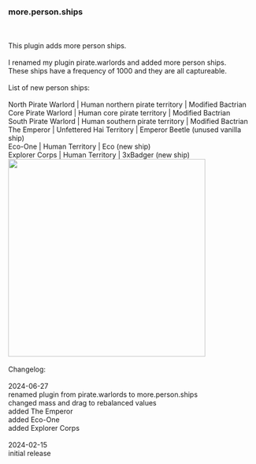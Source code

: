 ### more.person.ships
<br>
<br>
This plugin adds more person ships.<br>
<br>
I renamed my plugin pirate.warlords and added more person ships.<br>
These ships have a frequency of 1000 and they are all captureable.<br>
<br>
List of new person ships:<br>
<br>
North Pirate Warlord | Human northern pirate territory | Modified Bactrian<br>
Core Pirate Warlord | Human core pirate territory | Modified Bactrian<br>
South Pirate Warlord | Human southern pirate territory | Modified Bactrian<br>
The Emperor | Unfettered Hai Territory | Emperor Beetle (unused vanilla ship)<br>
Eco-One | Human Territory | Eco (new ship)<br>
Explorer Corps | Human Territory | 3xBadger (new ship)<br>
<img src='https://raw.githubusercontent.com/zuckung/endless-sky-plugins/master/screenshots/more.person.ships01.jpg' width='400'>
<br>
<br>
Changelog:<br>
<br>
2024-06-27<br>
renamed plugin from pirate.warlords to more.person.ships<br>
changed mass and drag to rebalanced values<br>
added The Emperor<br>
added Eco-One<br>
added Explorer Corps<br>
<br>
2024-02-15<br>
initial release<br>

